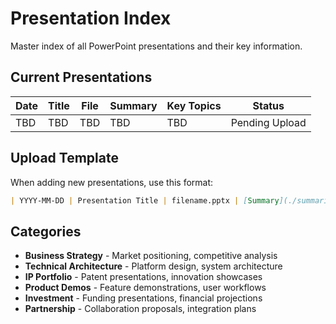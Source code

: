 # Presentation Index

Master index of all PowerPoint presentations and their key information.

## Current Presentations

| Date | Title | File | Summary | Key Topics | Status |
|------|-------|------|---------|------------|--------|
| TBD | TBD | TBD | TBD | TBD | Pending Upload |

## Upload Template
When adding new presentations, use this format:

```markdown
| YYYY-MM-DD | Presentation Title | filename.pptx | [Summary](./summaries/filename_SUMMARY.md) | Topic1, Topic2, Topic3 | Complete |
```

## Categories
- **Business Strategy** - Market positioning, competitive analysis
- **Technical Architecture** - Platform design, system architecture  
- **IP Portfolio** - Patent presentations, innovation showcases
- **Product Demos** - Feature demonstrations, user workflows
- **Investment** - Funding presentations, financial projections
- **Partnership** - Collaboration proposals, integration plans